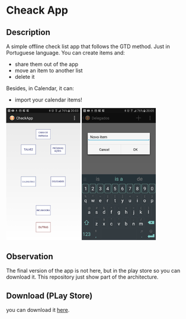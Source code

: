 # Cheack App

## Description

A simple offline check list app that follows the GTD method. 
Just in Portuguese language.
You can create items and:
* share them out of the app 
* move an item to another list
* delete it

Besides, in Calendar, it can:

* import your calendar items!

<img src="/photos/device-2017-10-16-200407.png" width="200"> <img src="/photos/device-2017-10-16-200532.png" width="200"> 

## Observation

The final version of the app is not here, but in the play store so you can download it. 
This repository just show part of the architecture.

## Download (PLay Store)

you can download it [here](https://play.google.com/store/apps/details?id=com.juntando_tudo).
